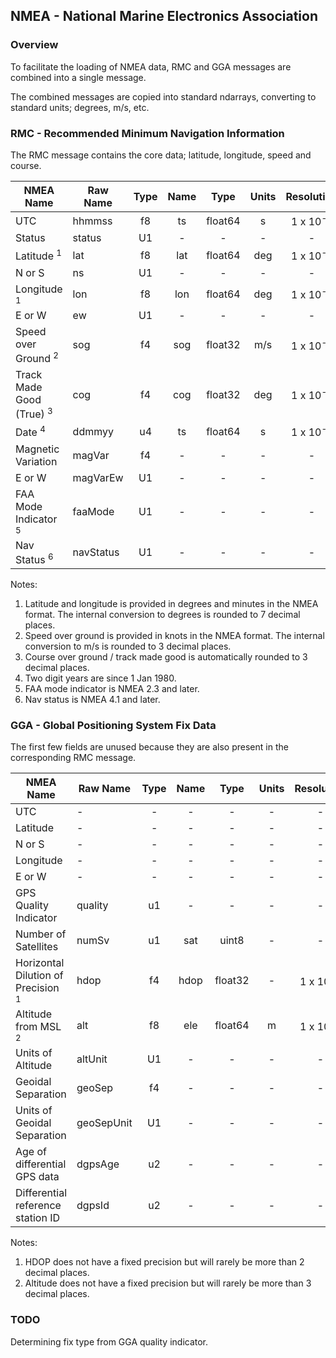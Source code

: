 ## NMEA - National Marine Electronics Association

### Overview

To facilitate the loading of NMEA data, RMC and GGA messages are combined into a single message.

The combined messages are copied into standard ndarrays, converting to standard units; degrees, m/s, etc.



### RMC - Recommended Minimum Navigation Information

The RMC message contains the core data; latitude, longitude, speed and course.

| NMEA Name                           | Raw Name  | Type | Name |  Type   | Units |     Resolution      |
| ----------------------------------- | --------- | :--: | :--: | :-----: | :---: | :-----------------: |
| UTC                                 | hhmmss    |  f8  |  ts  | float64 |   s   | 1 x 10<sup>-3</sup> |
| Status                              | status    |  U1  |  -   |    -    |   -   |          -          |
| Latitude <sup>1</sup>               | lat       |  f8  | lat  | float64 |  deg  | 1 x 10<sup>-7</sup> |
| N or S                              | ns        |  U1  |  -   |    -    |   -   |          -          |
| Longitude <sup>1</sup>              | lon       |  f8  | lon  | float64 |  deg  | 1 x 10<sup>-7</sup> |
| E or W                              | ew        |  U1  |  -   |    -    |   -   |          -          |
| Speed over Ground <sup>2</sup>      | sog       |  f4  | sog  | float32 |  m/s  | 1 x 10<sup>-3</sup> |
| Track Made Good (True) <sup>3</sup> | cog       |  f4  | cog  | float32 |  deg  | 1 x 10<sup>-3</sup> |
| Date <sup>4</sup>                   | ddmmyy    |  u4  |  ts  | float64 |   s   | 1 x 10<sup>-3</sup> |
| Magnetic Variation                  | magVar    |  f4  |  -   |    -    |   -   |          -          |
| E or W                              | magVarEw  |  U1  |  -   |    -    |   -   |          -          |
| FAA Mode Indicator <sup>5</sup>     | faaMode   |  U1  |  -   |    -    |   -   |          -          |
| Nav Status <sup>6</sup>             | navStatus |  U1  |  -   |    -    |   -   |          -          |

Notes:

1. Latitude and longitude is provided in degrees and minutes in the NMEA format. The internal conversion to degrees is rounded to 7 decimal places.
2. Speed over ground is provided in knots in the NMEA format. The internal conversion to m/s is rounded to 3 decimal places.
3. Course over ground / track made good is automatically rounded to 3 decimal places.
4. Two digit years are since 1 Jan 1980.
5. FAA mode indicator is NMEA 2.3 and later.
6. Nav status is NMEA 4.1 and later.



### GGA - Global Positioning System Fix Data

The first few fields are unused because they are also present in the corresponding RMC message.

| NMEA Name                                     | Raw Name   | Type | Name |  Type   | Units |     Resolution      |
| --------------------------------------------- | ---------- | :--: | :--: | :-----: | :---: | :-----------------: |
| UTC                                           | -          |  -   |  -   |    -    |   -   |          -          |
| Latitude                                      | -          |  -   |  -   |    -    |   -   |          -          |
| N or S                                        | -          |  -   |  -   |    -    |   -   |          -          |
| Longitude                                     | -          |  -   |  -   |    -    |   -   |          -          |
| E or W                                        | -          |  -   |  -   |    -    |   -   |          -          |
| GPS Quality Indicator                         | quality    |  u1  |  -   |    -    |   -   |          -          |
| Number of Satellites                          | numSv      |  u1  | sat  |  uint8  |   -   |          -          |
| Horizontal Dilution of Precision <sup>1</sup> | hdop       |  f4  | hdop | float32 |   -   | 1 x 10<sup>-2</sup> |
| Altitude from MSL <sup>2</sup>                | alt        |  f8  | ele  | float64 |   m   | 1 x 10<sup>-3</sup> |
| Units of Altitude                             | altUnit    |  U1  |  -   |    -    |   -   |          -          |
| Geoidal Separation                            | geoSep     |  f4  |  -   |    -    |   -   |          -          |
| Units of Geoidal Separation                   | geoSepUnit |  U1  |  -   |    -    |   -   |          -          |
| Age of differential GPS data                  | dgpsAge    |  u2  |  -   |    -    |   -   |          -          |
| Differential reference station ID             | dgpsId     |  u2  |  -   |    -    |   -   |          -          |

Notes:

1. HDOP does not have a fixed precision but will rarely be more than 2 decimal places.
2. Altitude does not have a fixed precision but will rarely be more than 3 decimal places.



### TODO

Determining fix type from GGA quality indicator.
